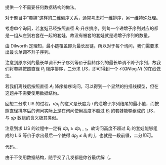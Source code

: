 提供一个不需要任何数据结构的做法。

对于题目中“套娃”这样的二维偏序关系，通常考虑将一维排序，另一维特殊处理。

考虑单个询问，若套娃已经按照直径 $R_i$ 升序排序，则每一个递增子序列对应的都是一组从左到右套在一起的套娃，故没有被套的套娃就是递增子序列的数量。

由 Dilworth 定理知，最小链覆盖即为最长反链，所以对于每个询问，我们需要求出最长单调不升子序列。

注意到原序列的最长单调不升子序列等价于翻转序列的最长单调不降子序列，故我们将套娃按照直径 $R_i$ 降序排序，二分求 LIS，即可得到一个 $\mathcal{O}(QN \log N)$ 的在线做法。

若我们离线后按照直径 $A_i$ 降序排序询问，可以得到一个显然的扫描线模型，但在这题并不需要使用数据结构。

回想二分求 LIS 的过程，$dp_i$ 的意义是长度为 $i$ 的递增子序列结尾的最小值，而按照直径排序后的询问实际上是在询问使用高度不超过 $B_i$ 的套娃能够组成的 LIS，与 $dp$ 数组的含义极其类似。

注意到求 LIS 的过程中一定有 $dp_i \geq dp_{i - 1}$，故询问高度不超过 $B_i$ 的套娃能够组成的 LIS 等价于求出最后一个使得 $dp_j \leq B_i$ 的 $j$，也就是一段前缀，二分即可。

[代码。](https://atcoder.jp/contests/joisc2016/submissions/42839795)

由于不使用数据结构，随手交了几发都是你谷最优解（。